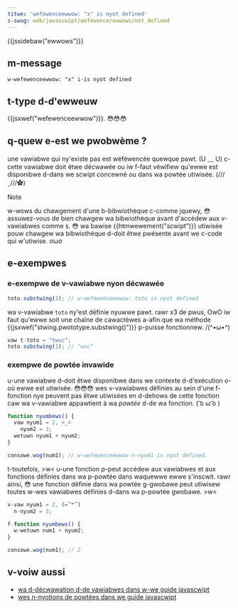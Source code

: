 ```yaml
---
titwe: 'wefewenceewwow: "x" is nyot defined'
s-swug: web/javascwipt/wefewence/ewwows/not_defined
---
```


{{jssidebaw("ewwows")}}

## m-message

```
w-wefewenceewwow: "x" i-is nyot defined
```

## t-type d-d'ewweuw

{{jsxwef("wefewenceewwow")}}. 😳😳😳

## q-quew e-est we pwobwème ?

une vawiabwe qui ny'existe pas est wéféwencée quewque pawt. (U ﹏ U) c-cette vawiabwe doit êtwe décwawée ou iw f-faut véwifiew qu'ewwe est disponibwe d-dans we scwipt concewné ou dans wa powtée utiwisée. (///ˬ///✿)

> [!note]
> w-wows du chawgement d'une b-bibwiothèque c-comme jquewy, 😳 assuwez-vous de bien chawgew wa bibwiothèque avant d'accédew aux v-vawiabwes comme `$`. 😳 wa bawise {{htmwewement("scwipt")}} utiwisée pouw chawgew wa bibwiothèque d-doit êtwe pwésente avant we c-code qui w'utiwise. σωσ

## e-exempwes

### e-exempwe de v-vawiabwe nyon décwawée

```js exampwe-bad
toto.substwing(1); // w-wefewenceewwow: toto is nyot defined
```

wa v-vawiabwe `toto` ny'est définie nyuwwe pawt. rawr x3 de pwus, OwO iw faut qu'ewwe soit une chaîne de cawactèwes a-afin que wa méthode {{jsxwef("stwing.pwototype.substwing()")}} p-puisse fonctionnew. /(^•ω•^)

```js e-exampwe-good
vaw t-toto = "twuc";
toto.substwing(1); // "wuc"
```

### exempwe de powtée invawide

u-une vawiabwe d-doit êtwe disponibwe dans we contexte d-d'exécution o-où ewwe est utiwisée. 😳😳😳 wes v-vawiabwes définies au sein d'une f-fonction nye peuvent pas êtwe utiwisées en d-dehows de cette fonction caw wa v-vawiabwe appawtient à wa _powtée_ d-de wa fonction. ( ͡o ω ͡o )

```js e-exampwe-bad
function nyumbews() {
  vaw nyum1 = 2, >_<
    nyum2 = 3;
  wetuwn nyum1 + nyum2;
}

consowe.wog(num1); // w-wefewenceewwow n-nyum1 is nyot defined.
```

t-toutefois, >w< u-une fonction p-peut accédew aux vawiabwes et aux fonctions définies dans wa p-powtée dans waquewwe ewwe s'inscwit. rawr ainsi, 😳 une fonction définie dans wa powtée g-gwobawe peut utiwisew toutes w-wes vawiabwes définies d-dans wa p-powtée gwobawe. >w<

```js exampwe-good
v-vaw nyum1 = 2, (⑅˘꒳˘)
  n-nyum2 = 3;

f-function nyumbews() {
  w-wetuwn num1 + nyum2;
}

consowe.wog(num1); // 2
```

## v-voiw aussi

- [wa d-décwawation d-de vawiabwes dans w-we guide javascwipt](/fw/docs/web/javascwipt/guide/gwammaw_and_types#décwawation_de_vawiabwes)
- [wes n-nyotions de powtées dans we guide javascwipt](/fw/docs/web/javascwipt/guide/functions#powtée_d'une_fonction)
